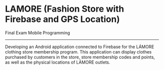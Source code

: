 # LAMORE (Fashion Store with Firebase and GPS Location) 
 Final Exam Mobile Programming

 ------
Developing an Android application connected to Firebase for the LÁMORE clothing store membership program. This application can display clothes purchased by customers in the store, store membership codes and points, as well as the physical locations of LÁMORE outlets.
